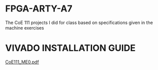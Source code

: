 # FPGA-ARTY-A7
The CoE 111 projects I did for class based on specifications given in the machine exercises 

# VIVADO INSTALLATION GUIDE
[CoE111_ME0.pdf](https://github.com/user-attachments/files/20878823/CoE111_ME0.pdf)
